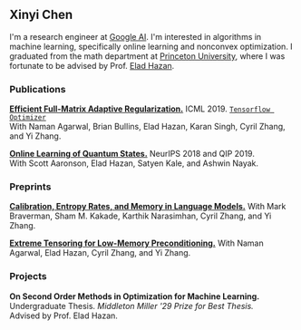 ## Xinyi Chen

I'm a research engineer at [Google AI](https://ai.google/research/). I'm interested in algorithms in machine learning, specifically online learning and nonconvex optimization. I graduated from the math department at [Princeton University](https://www.princeton.edu/), where I was fortunate to be advised by Prof. [Elad Hazan](https://www.cs.princeton.edu/~ehazan/). 


### Publications

[**Efficient Full-Matrix Adaptive Regularization.**](https://arxiv.org/abs/1806.02958) ICML 2019. [`Tensorflow Optimizer`](https://www.tensorflow.org/api_docs/python/tf/contrib/opt/GGTOptimizer)  
With Naman Agarwal, Brian Bullins, Elad Hazan, Karan Singh, Cyril Zhang, and Yi Zhang.

[**Online Learning of Quantum States.**](https://arxiv.org/abs/1802.09025) NeurIPS 2018 and QIP 2019.  
With Scott Aaronson, Elad Hazan, Satyen Kale, and Ashwin Nayak.

### Preprints
[**Calibration, Entropy Rates, and Memory in Language Models.**](https://arxiv.org/abs/1906.05664)
With Mark Braverman, Sham M. Kakade, Karthik Narasimhan, Cyril Zhang, and Yi Zhang.

[**Extreme Tensoring for Low-Memory Preconditioning.**](https://arxiv.org/abs/1902.04620)
With Naman Agarwal, Elad Hazan, Cyril Zhang, and Yi Zhang.

### Projects
**On Second Order Methods in Optimization for Machine Learning.** Undergraduate Thesis. _Middleton Miller '29 Prize for Best Thesis._  
Advised by Prof. Elad Hazan.

